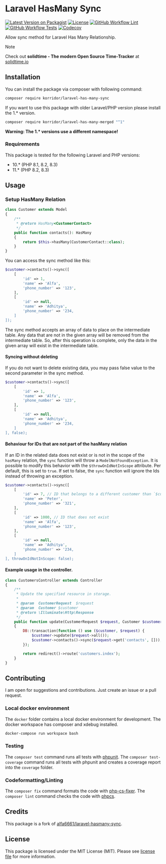 # Laravel HasMany Sync

[![Latest Version on Packagist](https://img.shields.io/packagist/v/korridor/laravel-has-many-sync?style=flat-square)](https://packagist.org/packages/korridor/laravel-has-many-sync)
[![License](https://img.shields.io/packagist/l/korridor/laravel-has-many-sync?style=flat-square)](license.md)
[![GitHub Workflow Lint](https://img.shields.io/github/actions/workflow/status/korridor/laravel-has-many-sync/lint.yml?label=lint&style=flat-square)](https://github.com/korridor/laravel-has-many-sync/actions/workflows/lint.yml)
[![GitHub Workflow Tests](https://img.shields.io/github/actions/workflow/status/korridor/laravel-has-many-sync/unittests.yml?label=tests&style=flat-square)](https://github.com/korridor/laravel-has-many-sync/actions/workflows/unittests.yml)
[![Codecov](https://img.shields.io/codecov/c/github/korridor/laravel-has-many-sync?style=flat-square)](https://codecov.io/gh/korridor/laravel-has-many-sync)

Allow sync method for Laravel Has Many Relationship.

> [!NOTE]
> Check out **solidtime - The modern Open Source Time-Tracker** at [solidtime.io](https://www.solidtime.io)

## Installation

You can install the package via composer with following command:

```bash
composer require korridor/laravel-has-many-sync
```

If you want to use this package with older Laravel/PHP version please install the 1.* version.

```bash
composer require korridor/laravel-has-many-merged "^1"
```

**Warning: The 1.\* versions use a different namespace!**

### Requirements

This package is tested for the following Laravel and PHP versions:

 - 10.* (PHP 8.1, 8.2, 8.3)
 - 11.* (PHP 8.2, 8.3)

## Usage

### Setup HasMany Relation

```php
class Customer extends Model
{
    /**
     * @return HasMany<CustomerContact>
     */
    public function contacts(): HasMany
    {
        return $this->hasMany(CustomerContact::class);
    }
}
```

You can access the sync method like this:

```php
$customer->contacts()->sync([
    [
        'id' => 1,
        'name' => 'Alfa',
        'phone_number' => '123',
    ],
    [
        'id' => null,
        'name' => 'Adhitya',
        'phone_number' => '234,
    ]
]);
```

The sync method accepts an array of data to place on the intermediate table. Any data that are not in the given array will be removed from the intermediate table. So, after this operation is complete, only the data in the given array will exist in the intermediate table.

#### Syncing without deleting

If you do not want to delete existing data, you may pass  false value to the second parameter in the sync method.

```php
$customer->contacts()->sync([
    [
        'id' => 1,
        'name' => 'Alfa',
        'phone_number' => '123',
    ],
    [
        'id' => null,
        'name' => 'Adhitya',
        'phone_number' => '234,
    ]
], false);
```

#### Behaviour for IDs that are not part of the hasMany relation

If an ID in the related data does not exist or is not in the scope of the `hasMany` relation, the `sync` function will throw a `ModelNotFoundException`.
It is possible to modify this behavior with the `$throwOnIdNotInScope` attribute. Per default, this is set to `true`. If set to false, the `sync` function will ignore the Ids instead of throwing an exception.

```php
$customer->contacts()->sync([
    [
        'id' => 7, // ID that belongs to a different customer than `$customer`
        'name' => 'Peter',
        'phone_number' => '321',
    ],
    [
        'id' => 1000, // ID that does not exist
        'name' => 'Alfa',
        'phone_number' => '123',
    ],
    [
        'id' => null,
        'name' => 'Adhitya',
        'phone_number' => '234,
    ]
], throwOnIdNotInScope: false);
```

#### Example usage in the controller.

```php
class CustomersController extends Controller
{
    /**
     * Update the specified resource in storage.
     *
     * @param  CustomerRequest  $request
     * @param  Customer $customer
     * @return \Illuminate\Http\Response
     */
    public function update(CustomerRequest $request, Customer $customer)
    {
        DB::transaction(function () use ($customer, $request) {
            $customer->update($request->all());
            $customer->contacts()->sync($request->get('contacts', []));
        });

        return redirect()->route('customers.index');
    }
}
```

## Contributing

I am open for suggestions and contributions. Just create an issue or a pull request.

### Local docker environment

The `docker` folder contains a local docker environment for development.
The docker workspace has composer and xdebug installed.

```bash
docker-compose run workspace bash
```

### Testing

The `composer test` command runs all tests with [phpunit](https://phpunit.de/).
The `composer test-coverage` command runs all tests with phpunit and creates a coverage report into the `coverage` folder.

### Codeformatting/Linting

The `composer fix` command formats the code with [php-cs-fixer](https://github.com/FriendsOfPHP/PHP-CS-Fixer).
The `composer lint` command checks the code with [phpcs](https://github.com/squizlabs/PHP_CodeSniffer).

## Credits

This package is a fork of [alfa6661/laravel-hasmany-sync](https://github.com/alfa6661/laravel-hasmany-sync).

## License

This package is licensed under the MIT License (MIT). Please see [license file](license.md) for more information.


